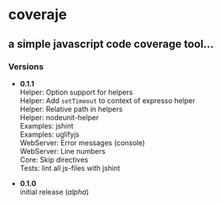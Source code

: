#  coveraje
## a simple javascript code coverage tool...

### Versions 

* __0.1.1__  
  Helper: Option support for helpers  
  Helper: Add `setTimeout` to context of expresso helper  
  Helper: Relative path in helpers  
  Helper: nodeunit-helper  
  Examples: jshint  
  Examples: uglifyjs  
  WebServer: Error messages (console)  
  WebServer: Line numbers  
  Core: Skip directives  
  Tests: lint all js-files with jshint  
  
* __0.1.0__  
  initial release (_alpha_)  

